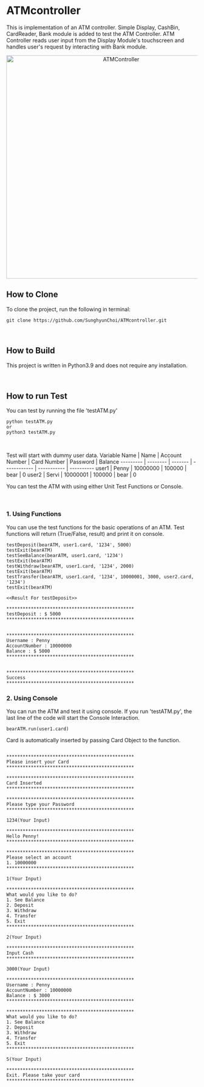 # ATMcontroller
This is implementation of an ATM controller.
Simple Display, CashBin, CardReader, Bank module is added to test the ATM Controller.
ATM Controller reads user input from the Display Module's touchscreen and handles user's request by interacting with Bank module.

<p align=center>
<img width="589" alt="ATMController" src="https://user-images.githubusercontent.com/32299611/119831296-1bc68180-bf38-11eb-8a47-34b25b15acb0.png">
</p>  


## How to Clone
To clone the project, run the following in terminal:
```
git clone https://github.com/SunghyunChoi/ATMcontroller.git
```
<br/>

## How to Build
This project is written in Python3.9 and does not require any installation.

<br/>

## How to run Test
You can test by running the file 'testATM.py'
```
python testATM.py
or
python3 testATM.py
```

<br/>

Test will start with dummy user data.
Variable Name | Name | Account Number | Card Number | Password | Balance
--------- | -------- | ------- | ------------ | ----------- | ----------
user1 | Penny | 10000000 | 100000 | bear | 0
user2 | Servi | 10000001 | 100000 | bear | 0
<br/>

You can test the ATM with using either Unit Test Functions or Console.

<br/>

### 1. Using Functions

 You can use the test functions for the basic operations of an ATM.
 Test functions will return (True/False, result) and print it on console.
```
testDeposit(bearATM, user1.card, '1234', 5000)
testExit(bearATM)
testSeeBalance(bearATM, user1.card, '1234')
testExit(bearATM)
testWithdraw(bearATM, user1.card, '1234', 2000)
testExit(bearATM)
testTransfer(bearATM, user1.card, '1234', 10000001, 3000, user2.card, '1234')
testExit(bearATM)
```

```
<<Result For testDeposit>>

***********************************************
testDeposit : $ 5000
***********************************************


***********************************************
Username : Penny
AccountNumber : 10000000
Balance : $ 5000
***********************************************


***********************************************
Success
***********************************************
```


### 2. Using Console
You can run the ATM and test it using console.
If you run 'testATM.py', the last line of the code will start the Console Interaction.
```
bearATM.run(user1.card)
```
Card is automatically inserted by passing Card Object to the function.

```

***********************************************
Please insert your Card
***********************************************

***********************************************
Card Inserted
***********************************************

***********************************************
Please type your Password
***********************************************

1234(Your Input)

***********************************************
Hello Penny!
***********************************************

***********************************************
Please select an account
1. 10000000
***********************************************

1(Your Input)

***********************************************
What would you like to do?
1. See Balance
2. Deposit
3. Withdraw
4. Transfer
5. Exit
***********************************************

2(Your Input)

***********************************************
Input Cash
***********************************************

3000(Your Input)

***********************************************
Username : Penny
AccountNumber : 10000000
Balance : $ 3000
***********************************************

***********************************************
What would you like to do?
1. See Balance
2. Deposit
3. Withdraw
4. Transfer
5. Exit
***********************************************

5(Your Input)

***********************************************
Exit. Please take your card
***********************************************
```
